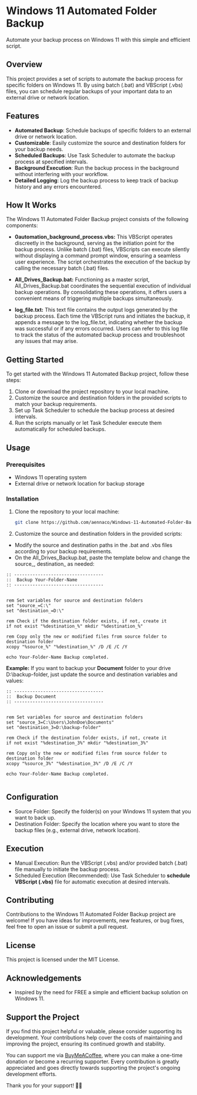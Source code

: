 # Windows 11 Automated Folder Backup

Automate your backup process on Windows 11 with this simple and efficient script.

## Overview

This project provides a set of scripts to automate the backup process for specific folders on Windows 11. By using batch (.bat) and VBScript (.vbs) files, you can schedule regular backups of your important data to an external drive or network location.

## Features

- **Automated Backup**: Schedule backups of specific folders to an external drive or network location.
- **Customizable**: Easily customize the source and destination folders for your backup needs.
- **Scheduled Backups**: Use Task Scheduler to automate the backup process at specified intervals.
- **Background Execution**: Run the backup process in the background without interfering with your workflow.
- **Detailed Logging**: Log the backup process to keep track of backup history and any errors encountered.

## How It Works

The Windows 11 Automated Folder Backup project consists of the following components:

- **0automation_background_process.vbs:** This VBScript operates discreetly in the background, serving as the initiation point for the backup process. Unlike batch (.bat) files, VBScripts can execute silently without displaying a command prompt window, ensuring a seamless user experience. The script orchestrates the execution of the backup by calling the necessary batch (.bat) files.

- **All_Drives_Backup.bat:** Functioning as a master script, All_Drives_Backup.bat coordinates the sequential execution of individual backup operations. By consolidating these operations, it offers users a convenient means of triggering multiple backups simultaneously.

- **log_file.txt:** This text file contains the output logs generated by the backup process. Each time the VBScript runs and initiates the backup, it appends a message to the log_file.txt, indicating whether the backup was successful or if any errors occurred. Users can refer to this log file to track the status of the automated backup process and troubleshoot any issues that may arise.

## Getting Started

To get started with the Windows 11 Automated Backup project, follow these steps:

1. Clone or download the project repository to your local machine.
2. Customize the source and destination folders in the provided scripts to match your backup requirements.
3. Set up Task Scheduler to schedule the backup process at desired intervals.
4. Run the scripts manually or let Task Scheduler execute them automatically for scheduled backups.

## Usage

### Prerequisites

- Windows 11 operating system
- External drive or network location for backup storage

### Installation

1. Clone the repository to your local machine:

   ```bash
   git clone https://github.com/aennaco/Windows-11-Automated-Folder-Backup
   ```

2. Customize the source and destination folders in the provided scripts:
- Modify the source and destination paths in the .bat and .vbs files according to your backup requirements.
- On the All_Drives_Backup.bat, paste the template below and change the source_, destination_ as needed: 
```
:: ---------------------------------- 
::  Backup Your-Folder-Name
:: ---------------------------------- 


rem Set variables for source and destination folders
set "source_=C:\"
set "destination_=D:\"

rem Check if the destination folder exists, if not, create it
if not exist "%destination_%" mkdir "%destination_%"

rem Copy only the new or modified files from source folder to destination folder
xcopy "%source_%" "%destination_%" /D /E /C /Y

echo Your-Folder-Name Backup completed.

```

**Example:** If you want to backup your **Document** folder to your drive D:\backup-folder, just update the source and destination variables and values:

```
:: ---------------------------------- 
::  Backup Document
:: ---------------------------------- 


rem Set variables for source and destination folders
set "source_3=C:\Users\JohnDoe\Documents"
set "destination_3=D:\backup-folder"

rem Check if the destination folder exists, if not, create it
if not exist "%destination_3%" mkdir "%destination_3%"

rem Copy only the new or modified files from source folder to destination folder
xcopy "%source_3%" "%destination_3%" /D /E /C /Y

echo Your-Folder-Name Backup completed.


```


## Configuration
- Source Folder: Specify the folder(s) on your Windows 11 system that you want to back up.
- Destination Folder: Specify the location where you want to store the backup files (e.g., external drive, network location).

## Execution
- Manual Execution: Run the VBScript (.vbs) and/or provided batch (.bat) file manually to initiate the backup process.
- Scheduled Execution (Recommended): Use Task Scheduler to **schedule VBScript (.vbs)** file for automatic execution at desired intervals.

 
## Contributing
Contributions to the Windows 11 Automated Folder Backup project are welcome! If you have ideas for improvements, new features, or bug fixes, feel free to open an issue or submit a pull request.

## License
This project is licensed under the MIT License.

## Acknowledgements
- Inspired by the need for FREE a simple and efficient backup solution on Windows 11. 

## Support the Project

If you find this project helpful or valuable, please consider supporting its development. Your contributions help cover the costs of maintaining and improving the project, ensuring its continued growth and stability.

You can support me via [BuyMeACoffee](https://www.buymeacoffee.com/aennaco), where you can make a one-time donation or become a recurring supporter. Every contribution is greatly appreciated and goes directly towards supporting the project's ongoing development efforts.

Thank you for your support! 🙏🚀


